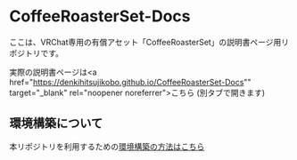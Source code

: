 
# CoffeeRoasterSet-Docs

ここは、VRChat専用の有償アセット「CoffeeRoasterSet」の説明書ページ用リポジトリです。

実際の説明書ページは<a href="https://denkihitsujikobo.github.io/CoffeeRoasterSet-Docs"" target="_blank" rel="noopener noreferrer">こちら</a> (別タブで開きます)

## 環境構築について

本リポジトリを利用するための[環境構築の方法はこちら](repo-docs/env_win.md)


